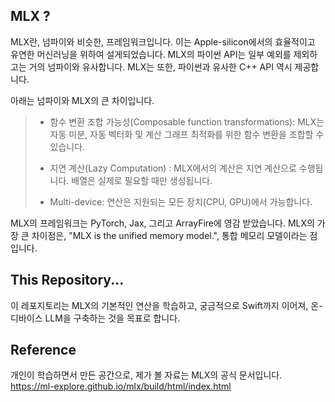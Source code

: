##  MLX ? 
MLX란, 넘파이와 비슷한, 프레임워크입니다. 이는 Apple-silicon에서의 효율적이고 유연한 머신러닝을 위하여 설게되었습니다. 
MLX의 파이썬 API는 일부 예외를 제외하고는 거의 넘파이와 유사합니다. MLX는 또한, 파이썬과 유사한 C++ API 역시 제공합니다.

아래는 넘파이와 MLX의 큰 차이입니다.
> - 함수 변환 조합 가능성(Composable function transformations): MLX는 자동 미분, 자동 벡터화 및 계산 그래프 최적화를 위한 함수 변환을 조합할 수 있습니다.
> 
> - 지연 계산(Lazy Computation) : MLX에서의 계산은 지연 계산으로 수행됩니다. 배열은 실제로 필요할 때만 생성됩니다.
> 
> - Multi-device: 연산은 지원되는 모든 장치(CPU, GPU)에서 가능합니다.

MLX의 프레임워크는 PyTorch, Jax, 그리고 ArrayFire에 영감 받았습니다. MLX의 가장 큰 차이점은, "MLX is the unified memory model.", 통합 메모리 모델이라는 점입니다. 

## This Repository...
이 레포지토리는 MLX의 기본적인 연산을 학습하고, 궁금적으로 Swift까지 이어져, 온-디바이스 LLM을 구축하는 것을 목표로 합니다. 

## Reference 
개인이 학습하면서 만든 공간으로, 제가 볼 자료는 MLX의 공식 문서입니다. https://ml-explore.github.io/mlx/build/html/index.html
